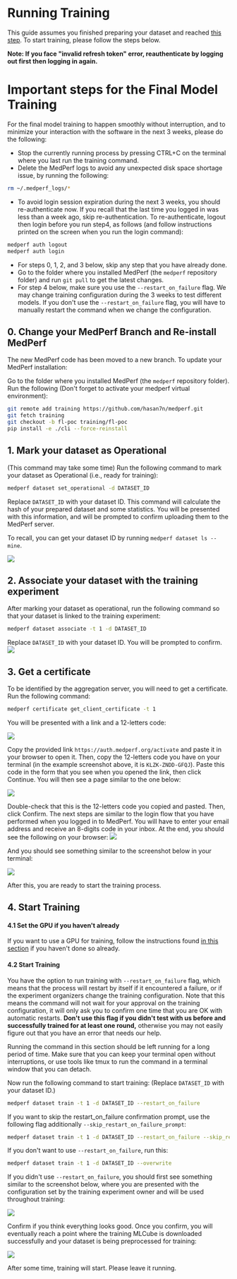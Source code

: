 # Running Training

This guide assumes you finished preparing your dataset and reached [this step](https://docs.google.com/document/d/1731zXXb6ZRe6Nx5wnKBHZOdfEoTiTMAq/edit#heading=h.w0nnera5osyy). To start training, please follow the steps below.

**Note: If you face "invalid refresh token" error, reauthenticate by logging out first then logging in again.**

# Important steps for the Final Model Training

For the final model training to happen smoothly without interruption, and to minimize your interaction with the software in the next 3 weeks, please do the following:

- Stop the currently running process by pressing CTRL+C on the terminal where you last run the training command.
- Delete the MedPerf logs to avoid any unexpected disk space shortage issue, by running the following:

```bash
rm ~/.medperf_logs/*
```

- To avoid login session expiration during the next 3 weeks, you should re-authenticate now. If you recall that the last time you logged in was less than a week ago, skip re-authentication. To re-authenticate, logout then login before you run step4, as follows (and follow instructions printed on the screen when you run the login command):

```bash
medperf auth logout
medperf auth login
```

- For steps 0, 1, 2, and 3 below, skip any step that you have already done.
- Go to the folder where you installed MedPerf (the `medperf` repository folder) and run `git pull` to get the latest changes.
- For step 4 below, make sure you use the `--restart_on_failure` flag. We may change training configuration during the 3 weeks to test different models. If you don't use the `--restart_on_failure` flag, you will have to manually restart the command when we change the configuration.

## 0. Change your MedPerf Branch and Re-install MedPerf

The new MedPerf code has been moved to a new branch. To update your MedPerf installation:

Go to the folder where you installed MedPerf (the `medperf` repository folder). Run the following (Don't forget to activate your medperf virtual environment):

```bash
git remote add training https://github.com/hasan7n/medperf.git
git fetch training
git checkout -b fl-poc training/fl-poc
pip install -e ./cli --force-reinstall
```

## 1. Mark your dataset as Operational

(This command may take some time) Run the following command to mark your dataset as Operational (i.e., ready for training):

```bash
medperf dataset set_operational -d DATASET_ID
```

Replace `DATASET_ID` with your dataset ID. This command will calculate the hash of your prepared dataset and some statistics. You will be presented with this information, and will be prompted to confirm uploading them to the MedPerf server.

To recall, you can get your dataset ID by running `medperf dataset ls --mine`.

![](images/op.png)

## 2. Associate your dataset with the training experiment

After marking your dataset as operational, run the following command so that your dataset is linked to the training experiment:

```bash
medperf dataset associate -t 1 -d DATASET_ID
```

Replace `DATASET_ID` with your dataset ID. You will be prompted to confirm.
![](images/assoc.png)

## 3. Get a certificate

To be identified by the aggregation server, you will need to get a certificate. Run the following command:

```bash
medperf certificate get_client_certificate -t 1
```

You will be presented with a link and a 12-letters code:

![](images/c1.png)

Copy the provided link `https://auth.medperf.org/activate` and paste it in your browser to open it. Then, copy the 12-letters code you have on your terminal (in the example screenshot above, it is `KLZK-ZNDD-GFQJ`). Paste this code in the form that you see when you opened the link, then click Continue. You will then see a page similar to the one below:

![](images/c3.png)

Double-check that this is the 12-letters code you copied and pasted. Then, click Confirm. The next steps are similar to the login flow that you have performed when you logged in to MedPerf. You will have to enter your email address and receive an 8-digits code in your inbox. At the end, you should see the following on your browser:
![](images/c7.png)

And you should see something similar to the screenshot below in your terminal:

![](images/c8.png)

After this, you are ready to start the training process.

## 4. Start Training

#### 4.1 Set the GPU if you haven't already

If you want to use a GPU for training, follow the instructions found [in this section](https://docs.google.com/document/d/1731zXXb6ZRe6Nx5wnKBHZOdfEoTiTMAq/edit#heading=h.mru6t77kef2) if you haven't done so already.

#### 4.2 Start Training

You have the option to run training with `--restart_on_failure` flag, which means that the process will restart by itself if it encountered a failure, or if the experiment organizers change the training configuration. Note that this means the command will not wait for your approval on the training configuration, it will only ask you to confirm one time that you are OK with automatic restarts. **Don't use this flag if you didn't test with us before and successfully trained for at least one round,** otherwise you may not easily figure out that you have an error that needs our help.

Running the command in this section should be left running for a long period of time. Make sure that you can keep your terminal open without interruptions, or use tools like tmux to run the command in a terminal window that you can detach.

Now run the following command to start training: (Replace `DATASET_ID` with your dataset ID.)

```bash
medperf dataset train -t 1 -d DATASET_ID --restart_on_failure
```

If you want to skip the restart_on_failure confirmation prompt, use the following flag additionally `--skip_restart_on_failure_prompt`:

```bash
medperf dataset train -t 1 -d DATASET_ID --restart_on_failure --skip_restart_on_failure_prompt
```

If you don't want to use `--restart_on_failure`, run this:

```bash
medperf dataset train -t 1 -d DATASET_ID --overwrite
```

If you didn't use `--restart_on_failure`, you should first see something similar to the screenshot below, where you are presented with the configuration set by the training experiment owner and will be used throughout training:

![](images/t1.png)

Confirm if you think everything looks good. Once you confirm, you will eventually reach a point where the training MLCube is downloaded successfully and your dataset is being preprocessed for training:

![](images/t2.png)

After some time, training will start. Please leave it running.

